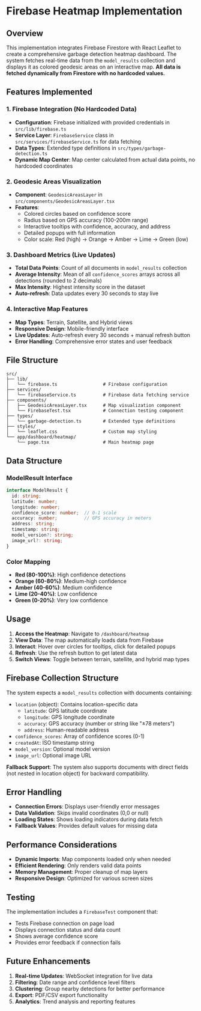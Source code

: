 # Firebase Heatmap Implementation

## Overview
This implementation integrates Firebase Firestore with React Leaflet to create a comprehensive garbage detection heatmap dashboard. The system fetches real-time data from the `model_results` collection and displays it as colored geodesic areas on an interactive map. **All data is fetched dynamically from Firestore with no hardcoded values.**

## Features Implemented

### 1. Firebase Integration (No Hardcoded Data)
- **Configuration**: Firebase initialized with provided credentials in `src/lib/firebase.ts`
- **Service Layer**: `FirebaseService` class in `src/services/firebaseService.ts` for data fetching
- **Data Types**: Extended type definitions in `src/types/garbage-detection.ts`
- **Dynamic Map Center**: Map center calculated from actual data points, no hardcoded coordinates

### 2. Geodesic Areas Visualization
- **Component**: `GeodesicAreasLayer` in `src/components/GeodesicAreasLayer.tsx`
- **Features**:
  - Colored circles based on confidence score
  - Radius based on GPS accuracy (100-200m range)
  - Interactive tooltips with confidence, accuracy, and address
  - Detailed popups with full information
  - Color scale: Red (high) → Orange → Amber → Lime → Green (low)

### 3. Dashboard Metrics (Live Updates)
- **Total Data Points**: Count of all documents in `model_results` collection
- **Average Intensity**: Mean of all `confidence_scores` arrays across all detections (rounded to 2 decimals)
- **Max Intensity**: Highest intensity score in the dataset
- **Auto-refresh**: Data updates every 30 seconds to stay live

### 4. Interactive Map Features
- **Map Types**: Terrain, Satellite, and Hybrid views
- **Responsive Design**: Mobile-friendly interface
- **Live Updates**: Auto-refresh every 30 seconds + manual refresh button
- **Error Handling**: Comprehensive error states and user feedback

## File Structure

```
src/
├── lib/
│   └── firebase.ts                 # Firebase configuration
├── services/
│   └── firebaseService.ts          # Firebase data fetching service
├── components/
│   ├── GeodesicAreasLayer.tsx      # Map visualization component
│   └── FirebaseTest.tsx            # Connection testing component
├── types/
│   └── garbage-detection.ts        # Extended type definitions
├── styles/
│   └── leaflet.css                 # Custom map styling
└── app/dashboard/heatmap/
    └── page.tsx                    # Main heatmap page
```

## Data Structure

### ModelResult Interface
```typescript
interface ModelResult {
  id: string;
  latitude: number;
  longitude: number;
  confidence_score: number;  // 0-1 scale
  accuracy: number;          // GPS accuracy in meters
  address: string;
  timestamp: string;
  model_version?: string;
  image_url?: string;
}
```

### Color Mapping
- **Red (80-100%)**: High confidence detections
- **Orange (60-80%)**: Medium-high confidence
- **Amber (40-60%)**: Medium confidence
- **Lime (20-40%)**: Low confidence
- **Green (0-20%)**: Very low confidence

## Usage

1. **Access the Heatmap**: Navigate to `/dashboard/heatmap`
2. **View Data**: The map automatically loads data from Firebase
3. **Interact**: Hover over circles for tooltips, click for detailed popups
4. **Refresh**: Use the refresh button to get latest data
5. **Switch Views**: Toggle between terrain, satellite, and hybrid map types

## Firebase Collection Structure

The system expects a `model_results` collection with documents containing:
- `location` (object): Contains location-specific data
  - `latitude`: GPS latitude coordinate
  - `longitude`: GPS longitude coordinate
  - `accuracy`: GPS accuracy (number or string like "±78 meters")
  - `address`: Human-readable address
- `confidence_scores`: Array of confidence scores (0-1)
- `createdAt`: ISO timestamp string
- `model_version`: Optional model version
- `image_url`: Optional image URL

**Fallback Support**: The system also supports documents with direct fields (not nested in location object) for backward compatibility.

## Error Handling

- **Connection Errors**: Displays user-friendly error messages
- **Data Validation**: Skips invalid coordinates (0,0 or null)
- **Loading States**: Shows loading indicators during data fetch
- **Fallback Values**: Provides default values for missing data

## Performance Considerations

- **Dynamic Imports**: Map components loaded only when needed
- **Efficient Rendering**: Only renders valid data points
- **Memory Management**: Proper cleanup of map layers
- **Responsive Design**: Optimized for various screen sizes

## Testing

The implementation includes a `FirebaseTest` component that:
- Tests Firebase connection on page load
- Displays connection status and data count
- Shows average confidence score
- Provides error feedback if connection fails

## Future Enhancements

1. **Real-time Updates**: WebSocket integration for live data
2. **Filtering**: Date range and confidence level filters
3. **Clustering**: Group nearby detections for better performance
4. **Export**: PDF/CSV export functionality
5. **Analytics**: Trend analysis and reporting features
